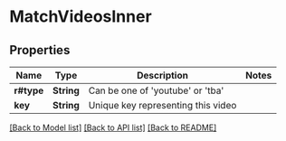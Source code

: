 # MatchVideosInner

## Properties

Name | Type | Description | Notes
------------ | ------------- | ------------- | -------------
**r#type** | **String** | Can be one of 'youtube' or 'tba' | 
**key** | **String** | Unique key representing this video | 

[[Back to Model list]](../README.md#documentation-for-models) [[Back to API list]](../README.md#documentation-for-api-endpoints) [[Back to README]](../README.md)


